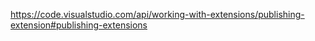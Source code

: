 

https://code.visualstudio.com/api/working-with-extensions/publishing-extension#publishing-extensions